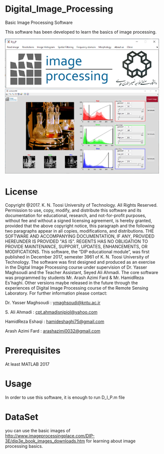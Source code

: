 # Digital_Image_Processing

Basic Image Processing Software

This software has been developed to learn the basics of image processing.

![Screenshot](Capture.PNG)
![Screenshot](2021-11-14_215209.PNG)

# License

 Copyright @2017. K. N. Toosi University of Technology. All Rights Reserved. Permission to use, copy, modify, and distribute this software and its documentation for educational,  research, and not-for-profit purposes, without fee and without a signed licensing agreement, is hereby granted, provided that the above copyright notice, this paragraph and the following two paragraphs appear in all copies, modifications, and distributions.
THE SOFTWARE AND ACCOMPANYING DOCUMENTATION, IF ANY, PROVIDED HEREUNDER IS PROVIDED "AS IS". REGENTS HAS NO OBLIGATION TO PROVIDE MAINTENANCE, SUPPORT, UPDATES, ENHANCEMENTS, OR MODIFICATIONS.
This software, the “DIP educational module”, was first published in December 2017, semester 3961 of K. N. Toosi University of Technology. The software was first designed and produced as an exercise in the Digital Image Processing course under supervision of Dr. Yasser Maghsoudi and the Teacher Assistant, Seyed Ali Ahmadi. The core software was programmed by students Mr. Arash Azimi Fard & Mr. HamidReza Es'haghi. Other versions maybe released in the future through the experiences of Digital Image Processing course of the Remote Sensing Laboratory. 
For further information please contact: 

Dr. Yasser Maghsoudi : ymaghsoudi@kntu.ac.ir

  S. Ali Ahmadi ‌: cpt.ahmadisnipiol@yahoo.com
  
  HamidReza Eshaqi : hamideshaghi75@gmail.com

  Arash Azimi Fard : arashazimi0032@gmail.com


# Prerequisites
At least MATLAB 2017

# Usage

In order to use this software, it is enough to run D_I_P.m file

# DataSet

you can use the basic images of http://www.imageprocessingplace.com/DIP-3E/dip3e_book_images_downloads.htm for learning about image processing basics.
